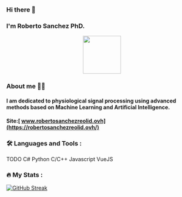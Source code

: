 ### Hi there 👋
### I'm Roberto Sanchez PhD.
<div id="header" align="center">
  <img src="https://media.giphy.com/media/M9gbBd9nbDrOTu1Mqx/giphy.gif" width="100"/>
</div>

### About me 🙇‍♂️
#### I am dedicated to physiological signal processing using advanced methods based on Machine Learning and Artificial Intelligence.
#### Site:[ www.robertosanchezreolid.ovh](https://robertosanchezreolid.ovh/)

### 🛠️ Languages and Tools :
TODO
C#
Python
C/C++
Javascript
VueJS


### 🔥 My Stats :
[![GitHub Streak](https://streak-stats.demolab.com?user=marchanero&theme=dark&border_radius=5&card_width=530)](https://git.io/streak-stats)


